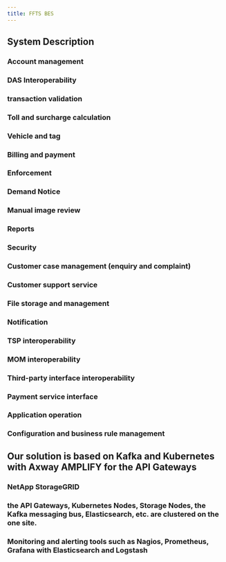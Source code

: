 ```yaml
---
title: FFTS BES
---
```


## System Description

### Account management
### DAS Interoperability
### transaction validation
### Toll and surcharge calculation
### Vehicle and tag
### Billing and payment
### Enforcement
### Demand Notice
### Manual image review
### Reports
### Security
### Customer case management (enquiry and complaint)
### Customer support service
### File storage and management
### Notification
### TSP interoperability
### MOM interoperability
### Third-party interface interoperability
### Payment service interface
### Application operation
### Configuration and business rule management
## Our solution is based on Kafka and Kubernetes with Axway AMPLIFY for the API Gateways
### NetApp StorageGRID
### the API Gateways, Kubernetes Nodes, Storage Nodes, the Kafka messaging bus, Elasticsearch, etc. are clustered on the one site.
### Monitoring and alerting tools such as Nagios, Prometheus, Grafana with Elasticsearch and Logstash
